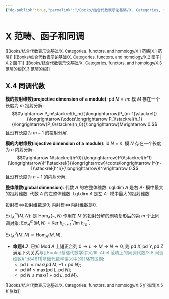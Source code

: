 ```yaml
---
{"dg-publish":true,"permalink":"/Books/结合代数表示论基础/Ⅹ. Categories, functors, and homology/Ⅹ.4 同调代数/","dgPassFrontmatter":true,"created":"2024-08-05T17:26:19.234+08:00","updated":"2024-08-07T17:49:21.355+08:00"}
---
```


# Ⅹ 范畴、函子和同调

<font size="2">[[Books/结合代数表示论基础/Ⅹ. Categories, functors, and homology/Ⅹ.1 范畴\|Ⅹ.1 范畴]]</font>
<font size="2"> [[Books/结合代数表示论基础/Ⅹ. Categories, functors, and homology/Ⅹ.2 函子\|Ⅹ.2 函子]]</font>
<font size="2">[[Books/结合代数表示论基础/Ⅹ. Categories, functors, and homology/Ⅹ.3 范畴的根\|Ⅹ.3 范畴的根]]</font>
## Ⅹ.4 同调代数

**模的投射维数(projective dimension of a module)**:  $\mathrm{pd\ }M=m$: 模 $M$ 存在一个长度为 $m$ 投射分解: 
$$0\rightarrow P_m\stackrel{h_m}{\longrightarrow}P_{m-1}\stackrel{}{\longrightarrow}\cdots\longrightarrow P_1\stackrel{h_1}{\longrightarrow}P_0\stackrel{h_0}{\longrightarrow}M\rightarrow 0.$$
且没有长度为 $m-1$ 的投射分解.

**模的内射维数(injective dimension of a module)**:  $\mathrm{id\ }N=n$: 模 $N$ 存在一个长度为 $n$ 内射分解: 
$$0\rightarrow N\stackrel{h^0}{\longrightarrow}I^0\stackrel{h^1}{\longrightarrow}I^1\stackrel{}{\longrightarrow}\cdots\longrightarrow I^{n-1}\stackrel{h^n}{\longrightarrow}I^n\rightarrow 0.$$
且没有长度为 $n-1$ 的内射分解.

**整体维数(global dimension)**: 代数 $A$ 的右整体维数:  $\mathrm{r.gl.dim}\ A$ 是右 $A$- 模中最大的投射维数. 代数 $A$ 的左整体维数:  $\mathrm{l.gl.dim}\ A$ 是左 $A$- 模中最大的投射维数.

投射模$\Longleftrightarrow$投射维数是0;
内射模$\Longleftrightarrow$内射维数是0.

 $\mathrm{Ext}^{m}_{A}(M,N)$: 是 $\mathrm{Hom}_A(-,N)$ 作用在 $M$ 的投射分解的删项复形后的第 $m$ 个上同调对象:  $\mathrm{Ext}^{m}_{A}(M,N)=\mathrm{Ker\ }h^*_{m+1}/\mathrm{Im\ }h^*_m$.

 $\mathrm{Ext}^{0}_{A}(M,N)\cong \mathrm{Hom}_A(M,N)$.

+ **命题4.7**: 已知 $\mathrm{Mod\ }A$ 上短正合列 $0\rightarrow L\rightarrow M\rightarrow N\rightarrow 0$, 则 $\mathrm{pd\ }X,\mathrm{pd\ }Y,\mathrm{pd\ }Z$ 满足下列关系<font color=CadetBlue>与[[Books/基础代数学讲义/Ⅲ. Abel 范畴上的同调代数/3.8 同调维数#^d84811\|基础代数学讲义中的]]略有区别</font>:
	+ $\mathrm{pd\ }L\leqslant \mathrm{max}\{ \mathrm{pd\ }M,-1+\mathrm{pd\ }N \}$;
	+ $\mathrm{pd\ }M\leqslant \mathrm{max}\{ \mathrm{pd\ }L,\mathrm{pd\ }N \}$;
	+ $\mathrm{pd\ }N\leqslant \mathrm{max}\{ 1+\mathrm{pd\ }L,\mathrm{pd\ }M \}$.

<font size="2">[[Books/结合代数表示论基础/Ⅹ. Categories, functors, and homology/Ⅹ.5 扩张群\|Ⅹ.5 扩张群]]</font>